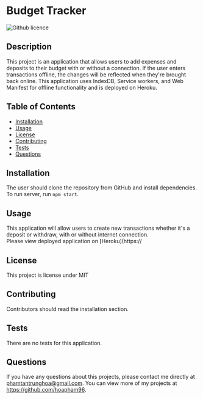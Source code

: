 # Budget Tracker 
![Github licence](http://img.shields.io/badge/license-MIT-blue.svg)

## Description 
This project is an application that allows users to add expenses and deposits to their budget with or without a connection. If the user enters transactions offline, the changes will be reflected when they're brought back online. This application uses IndexDB, Service workers, and Web Manifest for offline functionality and is deployed on Heroku. 

## Table of Contents
* [Installation](#installation)
* [Usage](#usage)
* [License](#license)
* [Contributing](#contributing)
* [Tests](#tests)
* [Questions](#questions)

## Installation 
The user should clone the repository from GitHub and install dependencies. To run server, run `npm start`. 

## Usage 
This application will allow users to create new transactions whether it's a deposit or withdraw, with or without internet connection.<br>
Please view deployed application on [Heroku](https://<br>

## License 
This project is license under MIT

## Contributing 
Contributors should read the installation section. 

## Tests
There are no tests for this application. 

## Questions
If you have any questions about this projects, please contact me directly at phamtantrunghoa@gmail.com. You can view more of my projects at https://github.com/hoapham96.

